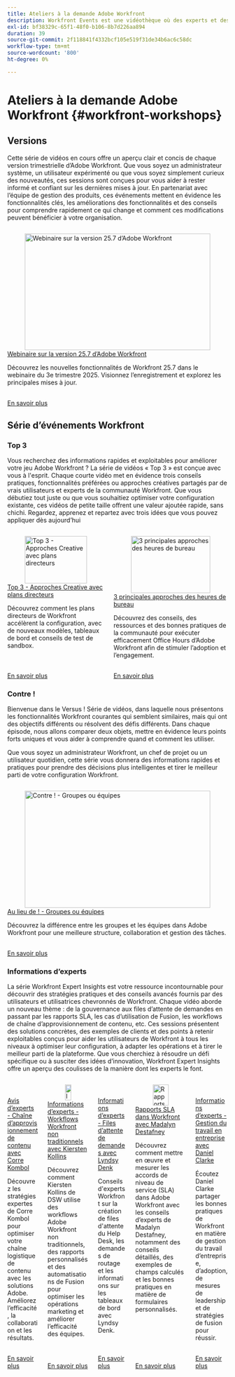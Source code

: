 ```yaml
---
title: Ateliers à la demande Adobe Workfront
description: Workfront Events est une vidéothèque où des experts et des pairs ont partagé leurs pensées et idées sur la manière d’utiliser Workfront pour améliorer le travail effectué pour leurs organisations.
exl-id: bf38329c-65f1-48f0-b106-8b7d226aa894
duration: 39
source-git-commit: 2f118841f4332bcf105e519f31de34b6ac6c58dc
workflow-type: tm+mt
source-wordcount: '800'
ht-degree: 0%

---
```


# Ateliers à la demande Adobe Workfront {#workfront-workshops}

## Versions

Cette série de vidéos en cours offre un aperçu clair et concis de chaque version trimestrielle d’Adobe Workfront. Que vous soyez un administrateur système, un utilisateur expérimenté ou que vous soyez simplement curieux des nouveautés, ces sessions sont conçues pour vous aider à rester informé et confiant sur les dernières mises à jour. En partenariat avec l’équipe de gestion des produits, ces événements mettent en évidence les fonctionnalités clés, les améliorations des fonctionnalités et des conseils pour comprendre rapidement ce qui change et comment ces modifications peuvent bénéficier à votre organisation.

<!-- CARDS

* releases/25-7-release-webinar.md

-->
<!-- START CARDS HTML - DO NOT MODIFY BY HAND -->
<div class="columns">
    <div class="column is-half-tablet is-half-desktop is-one-third-widescreen" aria-label="Adobe Workfront 25.7 release webinar">
        <div class="card" style="height: 100%; display: flex; flex-direction: column; height: 100%;">
            <div class="card-image">
                <figure class="image x-is-16by9">
                    <a href="releases/25-7-release-webinar.md" title="Webinaire sur la version 25.7 d’Adobe Workfront" target="_blank" rel="referrer">
                        <img class="is-bordered-r-small" src="https://video.tv.adobe.com/v/3464843/?format=jpeg&nocache=1755644848870" alt="Webinaire sur la version 25.7 d’Adobe Workfront"
                             style="width: 100%; aspect-ratio: 16 / 9; object-fit: cover; overflow: hidden; display: block; margin: auto;">
                    </a>
                </figure>
            </div>
            <div class="card-content is-padded-small" style="display: flex; flex-direction: column; flex-grow: 1; justify-content: space-between;">
                <div class="top-card-content">
                    <p class="headline is-size-6 has-text-weight-bold">
                        <a href="releases/25-7-release-webinar.md" target="_blank" rel="referrer" title="Webinaire sur la version 25.7 d’Adobe Workfront">Webinaire sur la version 25.7 d’Adobe Workfront</a>
                    </p>
                    <p class="is-size-6">Découvrez les nouvelles fonctionnalités de Workfront 25.7 dans le webinaire du 3e trimestre 2025. Visionnez l’enregistrement et explorez les principales mises à jour.</p>
                </div>
                <a href="releases/25-7-release-webinar.md" target="_blank" rel="referrer" class="spectrum-Button spectrum-Button--outline spectrum-Button--primary spectrum-Button--sizeM" style="align-self: flex-start; margin-top: 1rem;">
                    <span class="spectrum-Button-label has-no-wrap has-text-weight-bold"> En savoir plus </span>
                </a>
            </div>
        </div>
    </div>
</div>
<!-- END CARDS HTML - DO NOT MODIFY BY HAND -->

<!--
## Featured Events

Explore the latest from your Adobe Workfront community through our curated selection of featured events. Each month, we host free live sessions covering a variety of topics to help you get the most out of Workfront. Missed a live event? No problem! Catch up with on-demand recordings that showcase customer stories, proven best practices, and valuable lessons learned. Want to connect in real time? Join upcoming live events to ask questions, share insights, and collaborate with peers. Visit the Experience League Events page regularly to see what’s coming up next!
-->

## Série d’événements Workfront

### Top 3

Vous recherchez des informations rapides et exploitables pour améliorer votre jeu Adobe Workfront ? La série de vidéos « Top 3 » est conçue avec vous à l&#39;esprit. Chaque courte vidéo met en évidence trois conseils pratiques, fonctionnalités préférées ou approches créatives partagés par de vrais utilisateurs et experts de la communauté Workfront. Que vous débutiez tout juste ou que vous souhaitiez optimiser votre configuration existante, ces vidéos de petite taille offrent une valeur ajoutée rapide, sans chichi. Regardez, apprenez et repartez avec trois idées que vous pouvez appliquer dès aujourd’hui

<!-- CARDS

* top3/blueprints.md
* top3/office-hours.md

-->
<!-- START CARDS HTML - DO NOT MODIFY BY HAND -->
<div class="columns">
    <div class="column is-half-tablet is-half-desktop is-one-third-widescreen" aria-label="Top 3 – Creative Approaches with Blueprints">
        <div class="card" style="height: 100%; display: flex; flex-direction: column; height: 100%;">
            <div class="card-image">
                <figure class="image x-is-16by9">
                    <a href="top3/blueprints.md" title="Top 3 - Approches Creative avec plans directeurs" target="_blank" rel="referrer">
                        <img class="is-bordered-r-small" src="https://video.tv.adobe.com/v/3465312/?format=jpeg&nocache=1755644849276&captions=fre_fr" alt="Top 3 - Approches Creative avec plans directeurs"
                             style="width: 100%; aspect-ratio: 16 / 9; object-fit: cover; overflow: hidden; display: block; margin: auto;">
                    </a>
                </figure>
            </div>
            <div class="card-content is-padded-small" style="display: flex; flex-direction: column; flex-grow: 1; justify-content: space-between;">
                <div class="top-card-content">
                    <p class="headline is-size-6 has-text-weight-bold">
                        <a href="top3/blueprints.md" target="_blank" rel="referrer" title="Top 3 - Approches Creative avec plans directeurs">Top 3 - Approches Creative avec plans directeurs</a>
                    </p>
                    <p class="is-size-6">Découvrez comment les plans directeurs de Workfront accélèrent la configuration, avec de nouveaux modèles, tableaux de bord et conseils de test de sandbox.</p>
                </div>
                <a href="top3/blueprints.md" target="_blank" rel="referrer" class="spectrum-Button spectrum-Button--outline spectrum-Button--primary spectrum-Button--sizeM" style="align-self: flex-start; margin-top: 1rem;">
                    <span class="spectrum-Button-label has-no-wrap has-text-weight-bold"> En savoir plus </span>
                </a>
            </div>
        </div>
    </div>
    <div class="column is-half-tablet is-half-desktop is-one-third-widescreen" aria-label="Top 3 Approaches to Office Hours">
        <div class="card" style="height: 100%; display: flex; flex-direction: column; height: 100%;">
            <div class="card-image">
                <figure class="image x-is-16by9">
                    <a href="top3/office-hours.md" title="3 principales approches des heures de bureau" target="_blank" rel="referrer">
                        <img class="is-bordered-r-small" src="https://video.tv.adobe.com/v/3470053/?format=jpeg&nocache=1755644849259" alt="3 principales approches des heures de bureau"
                             style="width: 100%; aspect-ratio: 16 / 9; object-fit: cover; overflow: hidden; display: block; margin: auto;">
                    </a>
                </figure>
            </div>
            <div class="card-content is-padded-small" style="display: flex; flex-direction: column; flex-grow: 1; justify-content: space-between;">
                <div class="top-card-content">
                    <p class="headline is-size-6 has-text-weight-bold">
                        <a href="top3/office-hours.md" target="_blank" rel="referrer" title="3 principales approches des heures de bureau">3 principales approches des heures de bureau</a>
                    </p>
                    <p class="is-size-6">Découvrez des conseils, des ressources et des bonnes pratiques de la communauté pour exécuter efficacement Office Hours d’Adobe Workfront afin de stimuler l’adoption et l’engagement.</p>
                </div>
                <a href="top3/office-hours.md" target="_blank" rel="referrer" class="spectrum-Button spectrum-Button--outline spectrum-Button--primary spectrum-Button--sizeM" style="align-self: flex-start; margin-top: 1rem;">
                    <span class="spectrum-Button-label has-no-wrap has-text-weight-bold"> En savoir plus </span>
                </a>
            </div>
        </div>
    </div>
</div>
<!-- END CARDS HTML - DO NOT MODIFY BY HAND -->

### Contre !

Bienvenue dans le Versus ! Série de vidéos, dans laquelle nous présentons les fonctionnalités Workfront courantes qui semblent similaires, mais qui ont des objectifs différents ou résolvent des défis différents. Dans chaque épisode, nous allons comparer deux objets, mettre en évidence leurs points forts uniques et vous aider à comprendre quand et comment les utiliser.

Que vous soyez un administrateur Workfront, un chef de projet ou un utilisateur quotidien, cette série vous donnera des informations rapides et pratiques pour prendre des décisions plus intelligentes et tirer le meilleur parti de votre configuration Workfront.

<!-- CARDS

* versus/groups-vs-teams.md

-->
<!-- START CARDS HTML - DO NOT MODIFY BY HAND -->
<div class="columns">
    <div class="column is-half-tablet is-half-desktop is-one-third-widescreen" aria-label="Versus! – Groups vs. Teams">
        <div class="card" style="height: 100%; display: flex; flex-direction: column; height: 100%;">
            <div class="card-image">
                <figure class="image x-is-16by9">
                    <a href="versus/groups-vs-teams.md" title="Contre ! - Groupes ou équipes" target="_blank" rel="referrer">
                        <img class="is-bordered-r-small" src="https://video.tv.adobe.com/v/3467355/?format=jpeg&nocache=1755644849574&captions=fre_fr" alt="Contre ! - Groupes ou équipes"
                             style="width: 100%; aspect-ratio: 16 / 9; object-fit: cover; overflow: hidden; display: block; margin: auto;">
                    </a>
                </figure>
            </div>
            <div class="card-content is-padded-small" style="display: flex; flex-direction: column; flex-grow: 1; justify-content: space-between;">
                <div class="top-card-content">
                    <p class="headline is-size-6 has-text-weight-bold">
                        <a href="versus/groups-vs-teams.md" target="_blank" rel="referrer" title="Contre ! - Groupes ou équipes">Au lieu de ! - Groupes ou équipes </a>
                    </p>
                    <p class="is-size-6">Découvrez la différence entre les groupes et les équipes dans Adobe Workfront pour une meilleure structure, collaboration et gestion des tâches.</p>
                </div>
                <a href="versus/groups-vs-teams.md" target="_blank" rel="referrer" class="spectrum-Button spectrum-Button--outline spectrum-Button--primary spectrum-Button--sizeM" style="align-self: flex-start; margin-top: 1rem;">
                    <span class="spectrum-Button-label has-no-wrap has-text-weight-bold"> En savoir plus </span>
                </a>
            </div>
        </div>
    </div>
</div>
<!-- END CARDS HTML - DO NOT MODIFY BY HAND -->

### Informations d’experts

La série Workfront Expert Insights est votre ressource incontournable pour découvrir des stratégies pratiques et des conseils avancés fournis par des utilisateurs et utilisatrices chevronnés de Workfront. Chaque vidéo aborde un nouveau thème : de la gouvernance aux files d’attente de demandes en passant par les rapports SLA, les cas d’utilisation de Fusion, les workflows de chaîne d’approvisionnement de contenu, etc.
Ces sessions présentent des solutions concrètes, des exemples de clients et des points à retenir exploitables conçus pour aider les utilisateurs de Workfront à tous les niveaux à optimiser leur configuration, à adapter les opérations et à tirer le meilleur parti de la plateforme. Que vous cherchiez à résoudre un défi spécifique ou à susciter des idées d’innovation, Workfront Expert Insights offre un aperçu des coulisses de la manière dont les experts le font.

<!-- CARDS 

* expert-insights/content-supply-chain.md
* expert-insights/non-traditional-workfront-workflows.md
* expert-insights/request-queues.md
* expert-insights/sla-reporting.md
* expert-insights/enterprise-work-management.md

-->
<!-- START CARDS HTML - DO NOT MODIFY BY HAND -->
<div class="columns">
    <div class="column is-half-tablet is-half-desktop is-one-third-widescreen" aria-label="Expert Insights – Content Supply Chain with Corre Kombol">
        <div class="card" style="height: 100%; display: flex; flex-direction: column; height: 100%;">
            <div class="card-image">
                <figure class="image x-is-16by9">
                    <a href="expert-insights/content-supply-chain.md" title="Avis d’expert - Chaîne d’approvisionnement de contenu avec Core Kombol" target="_blank" rel="referrer">
                        <img class="is-bordered-r-small" src="https://video.tv.adobe.com/v/3469996/?format=jpeg&nocache=1755644850018&captions=fre_fr" alt="Avis d’expert - Chaîne d’approvisionnement de contenu avec Core Kombol"
                             style="width: 100%; aspect-ratio: 16 / 9; object-fit: cover; overflow: hidden; display: block; margin: auto;">
                    </a>
                </figure>
            </div>
            <div class="card-content is-padded-small" style="display: flex; flex-direction: column; flex-grow: 1; justify-content: space-between;">
                <div class="top-card-content">
                    <p class="headline is-size-6 has-text-weight-bold">
                        <a href="expert-insights/content-supply-chain.md" target="_blank" rel="referrer" title="Avis d’expert - Chaîne d’approvisionnement de contenu avec Core Kombol">Avis d’experts - Chaîne d’approvisionnement de contenu avec Corre Kombol</a>
                    </p>
                    <p class="is-size-6">Découvrez les stratégies expertes de Corre Kombol pour optimiser votre chaîne logistique de contenu avec les solutions Adobe. Améliorez l’efficacité, la collaboration et les résultats.</p>
                </div>
                <a href="expert-insights/content-supply-chain.md" target="_blank" rel="referrer" class="spectrum-Button spectrum-Button--outline spectrum-Button--primary spectrum-Button--sizeM" style="align-self: flex-start; margin-top: 1rem;">
                    <span class="spectrum-Button-label has-no-wrap has-text-weight-bold"> En savoir plus </span>
                </a>
            </div>
        </div>
    </div>
    <div class="column is-half-tablet is-half-desktop is-one-third-widescreen" aria-label="Expert Insights - Non-Traditional Workfront Workflows with Kiersten Kollins">
        <div class="card" style="height: 100%; display: flex; flex-direction: column; height: 100%;">
            <div class="card-image">
                <figure class="image x-is-16by9">
                    <a href="expert-insights/non-traditional-workfront-workflows.md" title="Informations d’experts - Workflows Workfront non traditionnels avec Kiersten Kollins" target="_blank" rel="referrer">
                        <img class="is-bordered-r-small" src="https://video.tv.adobe.com/v/3469941/?format=jpeg&nocache=1755644850008&captions=fre_fr" alt="Informations d’experts - Workflows Workfront non traditionnels avec Kiersten Kollins"
                             style="width: 100%; aspect-ratio: 16 / 9; object-fit: cover; overflow: hidden; display: block; margin: auto;">
                    </a>
                </figure>
            </div>
            <div class="card-content is-padded-small" style="display: flex; flex-direction: column; flex-grow: 1; justify-content: space-between;">
                <div class="top-card-content">
                    <p class="headline is-size-6 has-text-weight-bold">
                        <a href="expert-insights/non-traditional-workfront-workflows.md" target="_blank" rel="referrer" title="Informations d’experts - Workflows Workfront non traditionnels avec Kiersten Kollins">Informations d’experts - Workflows Workfront non traditionnels avec Kiersten Kollins</a>
                    </p>
                    <p class="is-size-6">Découvrez comment Kiersten Kollins de DSW utilise des workflows Adobe Workfront non traditionnels, des rapports personnalisés et des automatisations de Fusion pour optimiser les opérations marketing et améliorer l’efficacité des équipes.</p>
                </div>
                <a href="expert-insights/non-traditional-workfront-workflows.md" target="_blank" rel="referrer" class="spectrum-Button spectrum-Button--outline spectrum-Button--primary spectrum-Button--sizeM" style="align-self: flex-start; margin-top: 1rem;">
                    <span class="spectrum-Button-label has-no-wrap has-text-weight-bold"> En savoir plus </span>
                </a>
            </div>
        </div>
    </div>
    <div class="column is-half-tablet is-half-desktop is-one-third-widescreen" aria-label="Expert Insights - Request Queues with Lyndsy Denk">
        <div class="card" style="height: 100%; display: flex; flex-direction: column; height: 100%;">
            <div class="card-image">
                <figure class="image x-is-16by9">
                    <a href="expert-insights/request-queues.md" title="Informations d’experts - Files d’attente de demandes avec Lyndy Denk" target="_blank" rel="referrer">
                        <img class="is-bordered-r-small" src="https://video.tv.adobe.com/v/3469291/?format=jpeg&nocache=1755644850056&captions=fre_fr" alt="Informations d’experts - Files d’attente de demandes avec Lyndy Denk"
                             style="width: 100%; aspect-ratio: 16 / 9; object-fit: cover; overflow: hidden; display: block; margin: auto;">
                    </a>
                </figure>
            </div>
            <div class="card-content is-padded-small" style="display: flex; flex-direction: column; flex-grow: 1; justify-content: space-between;">
                <div class="top-card-content">
                    <p class="headline is-size-6 has-text-weight-bold">
                        <a href="expert-insights/request-queues.md" target="_blank" rel="referrer" title="Informations d’experts - Files d’attente de demandes avec Lyndy Denk">Informations d’experts - Files d’attente de demandes avec Lyndsy Denk</a>
                    </p>
                    <p class="is-size-6">Conseils d'experts Workfront sur la création de files d'attente du Help Desk, les demandes de routage et les informations sur les tableaux de bord avec Lyndsy Denk.</p>
                </div>
                <a href="expert-insights/request-queues.md" target="_blank" rel="referrer" class="spectrum-Button spectrum-Button--outline spectrum-Button--primary spectrum-Button--sizeM" style="align-self: flex-start; margin-top: 1rem;">
                    <span class="spectrum-Button-label has-no-wrap has-text-weight-bold"> En savoir plus </span>
                </a>
            </div>
        </div>
    </div>
    <div class="column is-half-tablet is-half-desktop is-one-third-widescreen" aria-label="SLA Reporting in Workfront with Madalyn Destafney">
        <div class="card" style="height: 100%; display: flex; flex-direction: column; height: 100%;">
            <div class="card-image">
                <figure class="image x-is-16by9">
                    <a href="expert-insights/sla-reporting.md" title="Rapports SLA dans Workfront avec Madalyn Destafney" target="_blank" rel="referrer">
                        <img class="is-bordered-r-small" src="https://video.tv.adobe.com/v/3469980/?format=jpeg&nocache=1755644850045&captions=fre_fr" alt="Rapports SLA dans Workfront avec Madalyn Destafney"
                             style="width: 100%; aspect-ratio: 16 / 9; object-fit: cover; overflow: hidden; display: block; margin: auto;">
                    </a>
                </figure>
            </div>
            <div class="card-content is-padded-small" style="display: flex; flex-direction: column; flex-grow: 1; justify-content: space-between;">
                <div class="top-card-content">
                    <p class="headline is-size-6 has-text-weight-bold">
                        <a href="expert-insights/sla-reporting.md" target="_blank" rel="referrer" title="Rapports SLA dans Workfront avec Madalyn Destafney">Rapports SLA dans Workfront avec Madalyn Destafney</a>
                    </p>
                    <p class="is-size-6">Découvrez comment mettre en œuvre et mesurer les accords de niveau de service (SLA) dans Adobe Workfront avec les conseils d’experts de Madalyn Destafney, notamment des conseils détaillés, des exemples de champs calculés et les bonnes pratiques en matière de formulaires personnalisés.</p>
                </div>
                <a href="expert-insights/sla-reporting.md" target="_blank" rel="referrer" class="spectrum-Button spectrum-Button--outline spectrum-Button--primary spectrum-Button--sizeM" style="align-self: flex-start; margin-top: 1rem;">
                    <span class="spectrum-Button-label has-no-wrap has-text-weight-bold"> En savoir plus </span>
                </a>
            </div>
        </div>
    </div>
    <div class="column is-half-tablet is-half-desktop is-one-third-widescreen" aria-label="Expert Insights – Enterprise Work Management with Daniel Clarke">
        <div class="card" style="height: 100%; display: flex; flex-direction: column; height: 100%;">
            <div class="card-image">
                <figure class="image x-is-16by9">
                    <a href="expert-insights/enterprise-work-management.md" title="Informations d’expert - Gestion du travail en entreprise avec Daniel Clarke" target="_blank" rel="referrer">
                        <img class="is-bordered-r-small" src="https://video.tv.adobe.com/v/3469898/?format=jpeg&nocache=1755644850032" alt="Informations d’expert - Gestion du travail en entreprise avec Daniel Clarke"
                             style="width: 100%; aspect-ratio: 16 / 9; object-fit: cover; overflow: hidden; display: block; margin: auto;">
                    </a>
                </figure>
            </div>
            <div class="card-content is-padded-small" style="display: flex; flex-direction: column; flex-grow: 1; justify-content: space-between;">
                <div class="top-card-content">
                    <p class="headline is-size-6 has-text-weight-bold">
                        <a href="expert-insights/enterprise-work-management.md" target="_blank" rel="referrer" title="Informations d’expert - Gestion du travail en entreprise avec Daniel Clarke">Informations d’experts - Gestion du travail en entreprise avec Daniel Clarke</a>
                    </p>
                    <p class="is-size-6">Écoutez Daniel Clarke partager les bonnes pratiques de Workfront en matière de gestion du travail d’entreprise, d’adoption, de mesures de leadership et de stratégies de fusion pour réussir.</p>
                </div>
                <a href="expert-insights/enterprise-work-management.md" target="_blank" rel="referrer" class="spectrum-Button spectrum-Button--outline spectrum-Button--primary spectrum-Button--sizeM" style="align-self: flex-start; margin-top: 1rem;">
                    <span class="spectrum-Button-label has-no-wrap has-text-weight-bold"> En savoir plus </span>
                </a>
            </div>
        </div>
    </div>
</div>
<!-- END CARDS HTML - DO NOT MODIFY BY HAND -->
